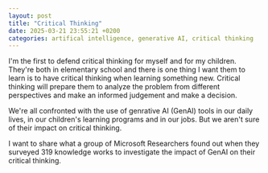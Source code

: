 ```yaml
---
layout: post
title: "Critical Thinking"
date: 2025-03-21 23:55:21 +0200
categories: artifical intelligence, generative AI, critical thinking
---
```


I'm the first to defend critical thinking for myself and for my children. They're both in elementary school and there is one thing I want them to learn is to have critical thinking when learning something new. Critical thinking will prepare them to analyze the problem from different perspectives and make an informed judgement and make a decision. 

We're all confronted with the use of genrative AI (GenAI) tools in our daily lives, in our children's learning programs and in our jobs. But we aren't sure of their impact on critical thinking.

I want to share what a group of Microsoft Researchers found out when they surveyed 319 knowledge works to investigate the impact of GenAI on their critical thinking. 

